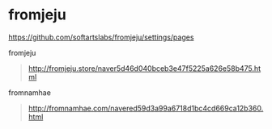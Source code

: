# fromjeju

https://github.com/softartslabs/fromjeju/settings/pages

fromjeju
> http://fromjeju.store/naver5d46d040bceb3e47f5225a626e58b475.html

fromnamhae
> http://fromnamhae.com/navered59d3a99a6718d1bc4cd669ca12b360.html
